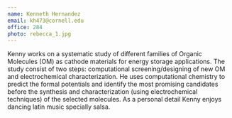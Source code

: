 ```yaml
---
name: Kenneth Hernandez
email: kh473@cornell.edu
office: 284
photo: rebecca_1.jpg
---
```

Kenny works on a systematic study of different families of Organic Molecules (OM) as cathode materials for energy storage applications. The study consist of two steps: computational screening/designing of new OM and electrochemical characterization. He uses computational chemistry to predict the formal potentials and identify the most promising candidates before the synthesis and characterization (using electrochemical techniques) of the selected molecules. As a personal detail Kenny enjoys dancing latin music specially salsa.